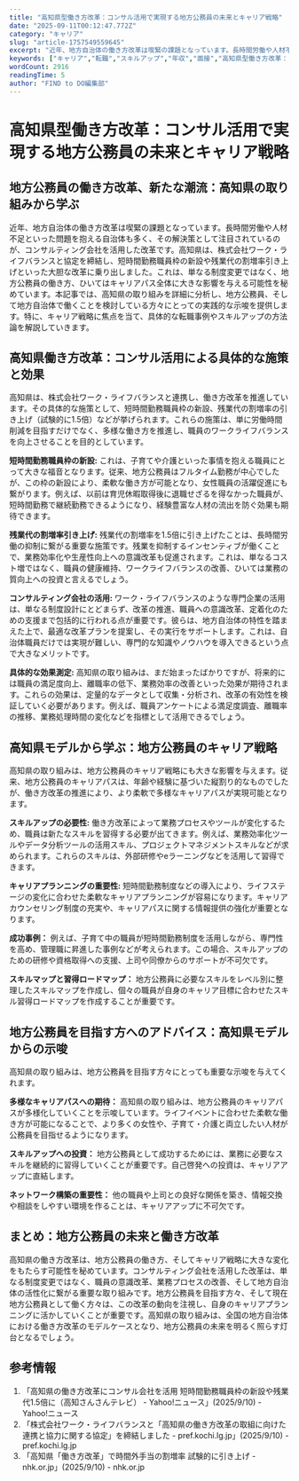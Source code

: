 ```yaml
---
title: "高知県型働き方改革：コンサル活用で実現する地方公務員の未来とキャリア戦略"
date: "2025-09-11T00:12:47.772Z"
category: "キャリア"
slug: "article-1757549559645"
excerpt: "近年、地方自治体の働き方改革は喫緊の課題となっています。長時間労働や人材不足といった問題を抱える自治体も多く、その解決策として注目されているのが、コンサルティング会社を活用した改革です。高知県は、株式会社ワーク・ライフバランスと協定を締結し、短時間勤務職員枠の新設や残業代の割増率引き上げといった大胆..."
keywords: ["キャリア","転職","スキルアップ","年収","面接","高知県型働き方改革：コンサル活用で実現する地方公務員の未来とキャリア戦略"]
wordCount: 2916
readingTime: 5
author: "FIND to DO編集部"
---
```


# 高知県型働き方改革：コンサル活用で実現する地方公務員の未来とキャリア戦略

## 地方公務員の働き方改革、新たな潮流：高知県の取り組みから学ぶ

近年、地方自治体の働き方改革は喫緊の課題となっています。長時間労働や人材不足といった問題を抱える自治体も多く、その解決策として注目されているのが、コンサルティング会社を活用した改革です。高知県は、株式会社ワーク・ライフバランスと協定を締結し、短時間勤務職員枠の新設や残業代の割増率引き上げといった大胆な改革に乗り出しました。これは、単なる制度変更ではなく、地方公務員の働き方、ひいてはキャリアパス全体に大きな影響を与える可能性を秘めています。本記事では、高知県の取り組みを詳細に分析し、地方公務員、そして地方自治体で働くことを検討している方々にとっての実践的な示唆を提供します。特に、キャリア戦略に焦点を当て、具体的な転職事例やスキルアップの方法論を解説していきます。


## 高知県働き方改革：コンサル活用による具体的な施策と効果

高知県は、株式会社ワーク・ライフバランスと連携し、働き方改革を推進しています。その具体的な施策として、短時間勤務職員枠の新設、残業代の割増率の引き上げ（試験的に1.5倍）などが挙げられます。これらの施策は、単に労働時間削減を目指すだけでなく、多様な働き方を推進し、職員のワークライフバランスを向上させることを目的としています。

**短時間勤務職員枠の新設:**  これは、子育てや介護といった事情を抱える職員にとって大きな福音となります。従来、地方公務員はフルタイム勤務が中心でしたが、この枠の新設により、柔軟な働き方が可能となり、女性職員の活躍促進にも繋がります。例えば、以前は育児休暇取得後に退職せざるを得なかった職員が、短時間勤務で継続勤務できるようになり、経験豊富な人材の流出を防ぐ効果も期待できます。

**残業代の割増率引き上げ:** 残業代の割増率を1.5倍に引き上げたことは、長時間労働の抑制に繋がる重要な施策です。残業を抑制するインセンティブが働くことで、業務効率化や生産性向上への意識改革も促進されます。これは、単なるコスト増ではなく、職員の健康維持、ワークライフバランスの改善、ひいては業務の質向上への投資と言えるでしょう。

**コンサルティング会社の活用:** ワーク・ライフバランスのような専門企業の活用は、単なる制度設計にとどまらず、改革の推進、職員への意識改革、定着化のための支援まで包括的に行われる点が重要です。彼らは、地方自治体の特性を踏まえた上で、最適な改革プランを提案し、その実行をサポートします。これは、自治体職員だけでは実現が難しい、専門的な知識やノウハウを導入できるという点で大きなメリットです。

**具体的な効果測定:** 高知県の取り組みは、まだ始まったばかりですが、将来的には職員の満足度向上、離職率の低下、業務効率の改善といった効果が期待されます。これらの効果は、定量的なデータとして収集・分析され、改革の有効性を検証していく必要があります。例えば、職員アンケートによる満足度調査、離職率の推移、業務処理時間の変化などを指標として活用できるでしょう。


## 高知県モデルから学ぶ：地方公務員のキャリア戦略

高知県の取り組みは、地方公務員のキャリア戦略にも大きな影響を与えます。従来、地方公務員のキャリアパスは、年齢や経験に基づいた縦割り的なものでしたが、働き方改革の推進により、より柔軟で多様なキャリアパスが実現可能となります。

**スキルアップの必要性:** 働き方改革によって業務プロセスやツールが変化するため、職員は新たなスキルを習得する必要が出てきます。例えば、業務効率化ツールやデータ分析ツールの活用スキル、プロジェクトマネジメントスキルなどが求められます。これらのスキルは、外部研修やeラーニングなどを活用して習得できます。

**キャリアプランニングの重要性:**  短時間勤務制度などの導入により、ライフステージの変化に合わせた柔軟なキャリアプランニングが容易になります。キャリアカウンセリング制度の充実や、キャリアパスに関する情報提供の強化が重要となります。

**成功事例：** 例えば、子育て中の職員が短時間勤務制度を活用しながら、専門性を高め、管理職に昇進した事例などが考えられます。この場合、スキルアップのための研修や資格取得への支援、上司や同僚からのサポートが不可欠です。

**スキルマップと習得ロードマップ：**  地方公務員に必要なスキルをレベル別に整理したスキルマップを作成し、個々の職員が自身のキャリア目標に合わせたスキル習得ロードマップを作成することが重要です。


## 地方公務員を目指す方へのアドバイス：高知県モデルからの示唆

高知県の取り組みは、地方公務員を目指す方々にとっても重要な示唆を与えてくれます。

**多様なキャリアパスへの期待：** 高知県の取り組みは、地方公務員のキャリアパスが多様化していくことを示唆しています。ライフイベントに合わせた柔軟な働き方が可能になることで、より多くの女性や、子育て・介護と両立したい人材が公務員を目指せるようになります。

**スキルアップへの投資：** 地方公務員として成功するためには、業務に必要なスキルを継続的に習得していくことが重要です。自己啓発への投資は、キャリアアップに直結します。

**ネットワーク構築の重要性：** 他の職員や上司との良好な関係を築き、情報交換や相談をしやすい環境を作ることは、キャリアアップに不可欠です。


## まとめ：地方公務員の未来と働き方改革

高知県の働き方改革は、地方公務員の働き方、そしてキャリア戦略に大きな変化をもたらす可能性を秘めています。コンサルティング会社を活用した改革は、単なる制度変更ではなく、職員の意識改革、業務プロセスの改善、そして地方自治体の活性化に繋がる重要な取り組みです。地方公務員を目指す方々、そして現在地方公務員として働く方々は、この改革の動向を注視し、自身のキャリアプランニングに活かしていくことが重要です。高知県の取り組みは、全国の地方自治体における働き方改革のモデルケースとなり、地方公務員の未来を明るく照らす灯台となるでしょう。


## 参考情報

1. 「高知県の働き方改革にコンサル会社を活用 短時間勤務職員枠の新設や残業代1.5倍に（高知さんさんテレビ） - Yahoo!ニュース」(2025/9/10) - Yahoo!ニュース
2. 「株式会社ワーク・ライフバランスと「高知県の働き方改革の取組に向けた連携と協力に関する協定」を締結しました - pref.kochi.lg.jp」(2025/9/10) - pref.kochi.lg.jp
3. 「高知県「働き方改革」で時間外手当の割増率 試験的に引き上げ - nhk.or.jp」(2025/9/10) - nhk.or.jp

